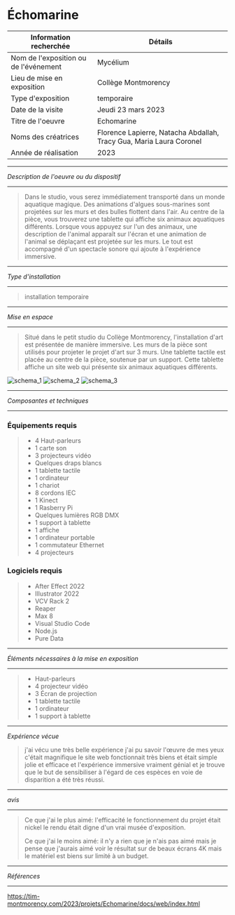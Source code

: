 
# Échomarine #

|Information recherchée | Détails |
| ------------- | ------------- |
|Nom de l'exposition ou de l'événement  | Mycélium |
| Lieu de mise en exposition |Collège Montmorency |
|Type d'exposition  | temporaire  |
| Date de la visite  | Jeudi 23 mars 2023 |
|Titre de l'oeuvre  | Echomarine |
|Noms des créatrices  | Florence Lapierre, Natacha Abdallah, Tracy Gua, Maria Laura Coronel  |
| Année de réalisation  | 2023 |
____________________________________________________________________________________________________________________________________________________
*Description de l'oeuvre ou du dispositif*
_____________________________________________________________________________________________________________________________________________________
> Dans le studio, vous serez immédiatement transporté dans un monde aquatique magique. Des animations d'algues sous-marines sont projetées sur les murs et des bulles flottent dans l'air. Au centre de la pièce, vous trouverez une tablette qui affiche six animaux aquatiques différents. Lorsque vous appuyez sur l'un des animaux, une description de l'animal apparaît sur l'écran et une animation de l'animal se déplaçant est projetée sur les murs. Le tout est accompagné d'un spectacle sonore qui ajoute à l'expérience immersive.


_____________________________________________________________________________________________________________________________________________________
*Type d'installation*
_____________________________________________________________________________________________________________________________________________________

> installation temporaire
    
_____________________________________________________________________________________________________________________________________________________    
*Mise en espace*
_____________________________________________________________________________________________________________________________________________________
> Situé dans le petit studio du Collège Montmorency, l'installation d'art est présentée de manière immersive. Les murs de la pièce sont utilisés pour projeter le projet d'art sur 3 murs. Une tablette tactile est placée au centre de la pièce, soutenue par un support. Cette tablette affiche un site web qui présente six animaux aquatiques différents.

![schema_1](Photos/echomarine_schema_1.png)
![schema_2](Photos/echomarine_schema_2.png)
![schema_3](Photos/echomarine_schema_3.png)
_____________________________________________________________________________________________________________________________________________________
*Composantes et techniques*
_____________________________________________________________________________________________________________________________________________________
 ### Équipements requis ###

> - 4 Haut-parleurs
> - 1 carte son
> - 3 projecteurs vidéo
> - Quelques draps blancs 
> - 1 tablette tactile
> - 1 ordinateur
> - 1 chariot
> - 8 cordons IEC
> - 1 Kinect
> - 1 Rasberry Pi
> - Quelques lumières RGB DMX
> - 1 support à tablette
> - 1 affiche
> - 1 ordinateur portable
> - 1 commutateur Ethernet
> - 4 projecteurs


 ### Logiciels requis ###
> - After Effect 2022
> - Illustrator 2022
> - VCV Rack 2
> - Reaper
> - Max 8
> - Visual Studio Code
> - Node.js
> - Pure Data

_____________________________________________________________________________________________________________________________________________________
*Éléments nécessaires à la mise en exposition*
_____________________________________________________________________________________________________________________________________________________
> -  Haut-parleurs
> - 4 projecteur vidéo
> - 3 Écran de projection
> - 1 tablette tactile
> - 1 ordinateur
> - 1 support à tablette
_____________________________________________________________________________________________________________________________________________________
*Expérience vécue*
> j'ai vécu une très belle expérience j'ai pu savoir l'œuvre de mes yeux c'était magnifique le site web fonctionnait très biens et était simple jolie et efficace et l'expérience immersive vraiment génial et je trouve que le but de sensibiliser à l'égard de ces espèces en voie de disparition a été très réussi.
_____________________________________________________________________________________________________________________________________________________ 
*avis*
_____________________________________________________________________________________________________________________________________________________
> Ce que j'ai le plus aimé: l'efficacité le fonctionnement du projet était nickel le rendu était digne d'un vrai musée d'exposition.
> 
> Ce que j'ai le moins aimé: il n'y a rien que je n'ais pas aimé mais je pense que j'aurais aimé voir le résultat sur de beaux écrans 4K mais le matériel est biens sur limité à un budget.

_____________________________________________________________________________________________________________________________________________________
*Références*
_____________________________________________________________________________________________________________________________________________________
https://tim-montmorency.com/2023/projets/Echomarine/docs/web/index.html
